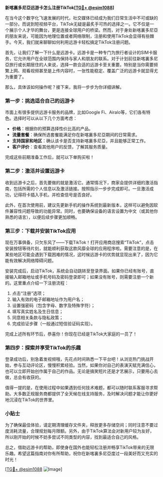 **新喀裏多尼亞远游卡怎么注册TikTok[[TG💪+ @esim1088](https://t.me/s/esim1088)]**

在当今这个数字化飞速发展的时代，社交媒体已经成为我们日常生活中不可或缺的一部分。而说到短视频平台，TikTok无疑是最炙手可热的选择之一。它不仅是一个展示个人才华的舞台，更是连接全球用户的桥梁。然而，对于身处新喀裏多尼亞的朋友来说，可能因为地理位置或者网络限制，注册和使用TikTok会显得有些棘手。今天，我们就来聊聊如何利用远游卡轻松搞定TikTok注册问题。

首先，让我们了解一下什么是远游卡。远游卡是一种专门为旅行者设计的SIM卡服务，它允许用户在全球范围内保持与家人和朋友的联系。对于计划前往新喀裏多尼亞旅行或长期居住的人来说，选择一款合适的远游卡至关重要。特别是当你需要频繁上网、观看视频甚至是上传内容时，一张性能稳定、覆盖广泛的远游卡就显得尤为重要了。

那么，具体该如何操作呢？接下来，我将一步步为你详细讲解。

### 第一步：挑选适合自己的远游卡

市面上有很多提供远游卡服务的品牌，比如Google Fi、Airalo等，它们各有特色。选择时可以从以下几个方面考虑：
- **价格**：根据你的预算选择性价比高的产品。
- **流量套餐**：确保所选套餐能满足你在新喀裏多尼亞期间的日常需求。
- **支持国家和地区**：确认该卡是否支持新喀裏多尼亞，并且能够正常工作。
- **客户评价**：查看其他用户的反馈，了解其服务质量。

完成这些前期准备工作后，就可以下单购买啦！

### 第二步：激活并设置远游卡

收到远游卡之后，首先要做的就是激活它。通常情况下，商家会提供详细的激活指南，包括所需的个人信息以及激活链接。按照指示一步步完成即可。一旦激活成功，记得将卡插入手机，并检查信号是否良好。

此外，在首次使用前，建议先更新手机的操作系统到最新版本，这样可以避免因软件兼容性问题导致的功能异常。同时，也要确保设备的语言设置为中文（或其他你熟悉的语言），以便后续步骤更加顺畅。

### 第三步：下载并安装TikTok应用

现在万事俱备，只欠东风了——下载TikTok！打开应用商店搜索“TikTok”，点击安装按钮等待片刻，就能顺利获取这款风靡全球的应用程序啦。需要注意的是，在某些地区可能会遇到下载困难的情况，这时候远游卡的优势就显现出来了，因为它能有效解决网络障碍问题。

安装完成后，启动TikTok，系统会自动跳转至登录界面。如果你已经有账号，直接输入邮箱地址或手机号码及密码登录即可；如果没有账号，则需要注册一个新的。这里重点介绍一下注册流程：

1. 点击“注册”选项；
2. 输入有效的电子邮箱地址作为用户名；
3. 设置强密码（包含字母、数字及特殊字符）；
4. 填写真实姓名及生日信息；
5. 同意相关条款与隐私政策；
6. 完成验证步骤（一般通过短信验证码实现）。

完成上述所有环节后，恭喜你！你现在已经是TikTok大家庭的一员了！

### 第四步：探索并享受TikTok的乐趣

登录成功后，别急着发视频哦，先花点时间熟悉一下平台吧！从浏览热门挑战开始，参与互动评论区，慢慢积累经验。当然，如果你对自己的表演天赋充满信心，也可以立即开始创作属于自己的作品。无论是搞笑短片还是才艺展示，只要用心去做，总会有收获的。

值得一提的是，在使用过程中如果遇到任何技术难题，都可以随时联系客服寻求帮助。大多数正规服务商都提供了全天候在线支持服务，及时解决问题才能让你更好地沉浸在TikTok的世界里。

### 小贴士

为了确保最佳体验，请定期清理缓存文件夹，释放更多存储空间；同时注意不要过度消耗流量，合理规划每月限额。另外，由于TikTok算法会对新用户较为友好，所以刚开始的时候不妨多尝试不同类型的内容，找到最适合自己的风格。

总之，借助远游卡的帮助，即使身在国外也能轻松注册并畅享TikTok带来的无限乐趣。希望这篇指南对你有所帮助，祝你在新喀裏多尼亞度过一段美好而又充实的时光！

[[TG💪+ @esim1088](https://t.me/s/esim1088) ![Image](https://i.postimg.cc/4NQfJmqS/Snipaste-2025-05-13-00-14-12.png)]